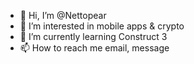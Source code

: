 - 👋 Hi, I’m @Nettopear
- 👀 I’m interested in mobile apps & crypto
- 🌱 I’m currently learning Construct 3
- 📫 How to reach me email, message

<!---
Nettopear/Nettopear is a ✨ special ✨ repository because its `README.md` (this file) appears on your GitHub profile.
You can click the Preview link to take a look at your changes.
--->

